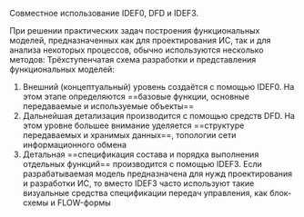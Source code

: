 Совместное использование IDEF0, DFD и IDEF3.

При решении практических задач построения функциональных моделей, предназначенных как для проектирования ИС, так и для анализа некоторых процессов, обычно используются несколько методов:
Трёхступенчатая схема разработки и представления функциональных моделей:
1. Внешний (концептуальный) уровень создаётся с помощью IDEF0. На этом этапе определяются ==базовые функции, основные передаваемые и используемые объекты==
2. Дальнейшая детализация производится с помощью средств DFD. На этом уровне большее внимание уделяется ==структуре передаваемых и хранимых данных==, топологии сети информационного обмена
3. Детальная ==спецификация состава и порядка выполнения отдельных функций== производится с помощью IDEF3. Если разрабатываемая модель предназначена для нужд проектирования и разработки ИС, то вместо IDEF3 часто используют такие визуальные средства спецификации передач управления, как блок-схемы и FLOW-формы